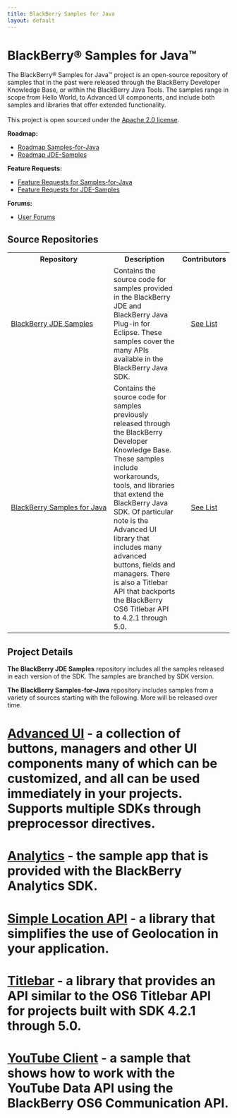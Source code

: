```yaml
---
title: BlackBerry Samples for Java
layout: default
---
```


# BlackBerry&reg; Samples for Java&trade;                                                              


<p>The BlackBerry&reg; Samples for Java&trade; project is an open-source repository of samples that in the past were released through the BlackBerry Developer Knowledge Base, or within the BlackBerry Java Tools. The samples range in scope from Hello World, to Advanced UI components, and include both samples and libraries that offer extended functionality. 
	<br /><br />
	This project is open sourced under the <a href='http://www.apache.org/licenses/LICENSE-2.0.html' target='_blank'>Apache 2.0 license</a>.
</p>

**Roadmap:**

* [Roadmap Samples-for-Java](https://github.com/blackberry/Samples-for-Java/issues/milestones)
* [Roadmap JDE-Samples](https://github.com/blackberry/JDE-Samples/issues/milestones)


**Feature Requests:**

* [Feature Requests for Samples-for-Java](https://github.com/blackberry/Samples-for-Java/issues?sort=created&labels=Request&direction=desc&state=open)
* [Feature Requests for JDE-Samples](https://github.com/blackberry/JDE-Samples/issues?sort=created&labels=Request&direction=desc&state=open)

**Forums:**

* [User Forums](http://supportforums.blackberry.com/t5/Java-Development/bd-p/java_dev)

## Source Repositories

<table class='outlined'>
  <tr>
    <th>Repository</th>
    <th>Description</th>
    <th>Contributors</th>
  </tr>
  <tr>
    <td style='white-space:nowrap;'><a href='https://github.com/blackberry/JDE-Samples' target='_blank'>BlackBerry JDE Samples</a></td>
    <td>Contains the source code for samples provided in the BlackBerry JDE and BlackBerry Java Plug-in for Eclipse. These samples cover the many APIs available in the BlackBerry Java SDK.</td>
    <td style='text-align:center'><a href='https://github.com/blackberry/JDE-Samples/contributors'>See List</a></td>
  </tr>
  <tr>
    <td style='white-space:nowrap;'><a href='https://github.com/blackberry/Samples-for-Java' target='_blank'>BlackBerry Samples for Java</a></td>
    <td>Contains the source code for samples previously released through the BlackBerry Developer Knowledge Base. These samples include workarounds, tools, and libraries that extend the BlackBerry Java SDK. Of particular note is the Advanced UI library that includes many advanced buttons, fields and managers. There is also a Titlebar API that backports the BlackBerry OS6 Titlebar API to 4.2.1 through 5.0.</td>
    <td style='text-align:center'><a href='https://github.com/blackberry/Samples-for-Java/contributors'>See List</a></td>
  </tr>

</table>

## Project Details

**The BlackBerry JDE Samples** repository includes all the samples released in each version of the SDK. The samples are branched by SDK version.

**The BlackBerry Samples-for-Java** repository includes samples from a variety of sources starting with the following. More will be released over time.

# [Advanced UI](https://github.com/blackberry/Samples-for-Java/tree/master/Advanced%20UI) - a collection of buttons, managers and other UI components many of which can be customized, and all can be used immediately in your projects. Supports multiple SDKs through preprocessor directives.

# [Analytics](https://github.com/blackberry/Samples-for-Java/tree/master/Analytics) - the sample app that is provided with the BlackBerry Analytics SDK.

# [Simple Location API](https://github.com/blackberry/Samples-for-Java/tree/master/Simple%20Location%20API) - a library that simplifies the use of Geolocation in your application.

# [Titlebar](https://github.com/blackberry/Samples-for-Java/tree/master/Titlebar) - a library that provides an API similar to the OS6 Titlebar API for projects built with SDK 4.2.1 through 5.0.

# [YouTube Client](https://github.com/blackberry/Samples-for-Java/tree/master/YouTube%20Client) - a sample that shows how to work with the YouTube Data API using the BlackBerry OS6 Communication API.